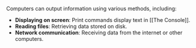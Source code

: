 Computers can output information using various methods, including:

- **Displaying on screen**: Print commands display text in [[The Console]].
- **Reading files**: Retrieving data stored on disk.
- **Network communication**: Receiving data from the internet or other computers.